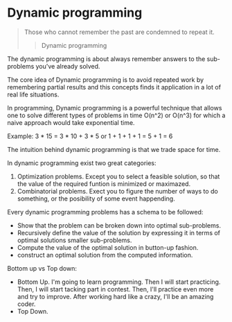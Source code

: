 # Dynamic programming
> Those who cannot remember the past are condemned to repeat it.
> > Dynamic programming

The dynamic programming is about always remember answers to the sub-problems you've already solved.

The core idea of Dynamic programming is to avoid repeated work by remembering partial results and this concepts finds it application in a lot of real life situations.

In programming, Dynamic programming is a powerful technique that allows one to solve different types of problems in time O(n^2) or O(n^3) for which a naive approach would take exponential time.

Example: 3 * 15 = 3 * 10 + 3 * 5 or 1 + 1 + 1 + 1 = 5 + 1 = 6

The intuition behind dynamic programming is that we trade space for time.

In dynamic programming exist two great categories:
1. Optimization problems. Except you to select a feasible solution, so that the value of the required funtion is minimized or maximazed.
2. Combinatorial problems. Exect you to figure the number of ways to do something, or the posibility of some event happending.

Every dynamic programming problems has a schema to be followed:
- Show that the problem can be broken down into optimal sub-problems.
- Recursively define the value of the solution by expressing it in terms of optimal solutions smaller sub-problems.
- Compute the value of the optimal solution in button-up fashion.
- construct an optimal solution from the computed information.

Bottom up vs Top down:
- Bottom Up. I'm going to learn programming. Then I will start practicing. Then, I will start tacking part in contest. Then, I'll practice even more and try to improve. After working hard like a crazy, I'll be an amazing coder.
- Top Down. 